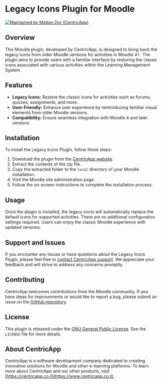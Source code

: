 # Legacy Icons Plugin for Moodle

[![Maintained by Mattan Dor (CentricApp)](https://img.shields.io/badge/Maintained%20by-Mattan%20Dor%20(CentricApp)-brightgreen)](https://github.com/centricapp)

## Overview

This Moodle plugin, developed by CentricApp, is designed to bring back the legacy icons from older Moodle versions for activities in Moodle 4+. The plugin aims to provide users
with a familiar interface by restoring the classic icons associated with various activities within the Learning Management System.

## Features

- **Legacy Icons:** Restore the classic icons for activities such as forums, quizzes, assignments, and more.
- **User-Friendly:** Enhance user experience by reintroducing familiar visual elements from older Moodle versions.
- **Compatibility:** Ensure seamless integration with Moodle 4 and later versions.

## Installation

To install the Legacy Icons Plugin, follow these steps:

1. Download the plugin from the [CentricApp website](https://www.centricapp.co.il).
2. Extract the contents of the zip file.
3. Copy the extracted folder to the `local` directory of your Moodle installation.
4. Visit the Moodle site administration page.
5. Follow the on-screen instructions to complete the installation process.

## Usage

Once the plugin is installed, the legacy icons will automatically replace the default icons for supported activities. There are no additional configuration settings required. Users
can enjoy the classic Moodle experience with updated versions.

## Support and Issues

If you encounter any issues or have questions about the Legacy Icons Plugin, please feel free to [contact CentricApp support](https://support.centricapp.co.il). We appreciate your
feedback and will strive to address any concerns promptly.

## Contributing

CentricApp welcomes contributions from the Moodle community. If you have ideas for improvements or would like to report a bug, please submit an issue on
the [GitHub repository](https://github.com/centricapp/moodle-legacy-icons).

## License

This plugin is released under the [GNU General Public License](https://www.gnu.org/licenses/gpl-3.0.html). See the `LICENSE` file for more details.

## About CentricApp

CentricApp is a software development company dedicated to creating innovative solutions for Moodle and other e-learning platforms. To learn more about CentricApp and our other
products, visit [https://centricapp.co.il](https://www.centricapp.co.il).